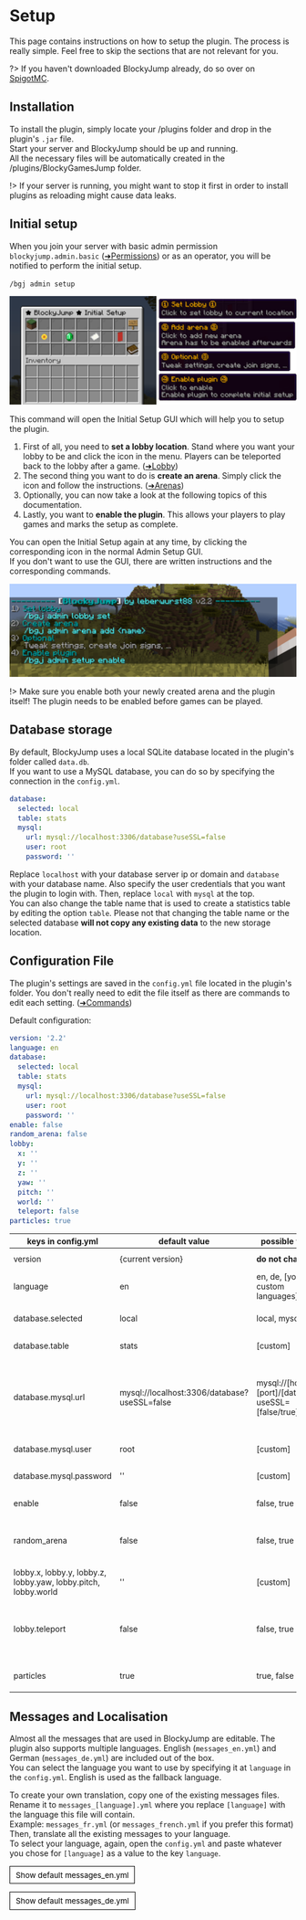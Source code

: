 # Setup
This page contains instructions on how to setup the plugin. The process is really simple. Feel free to skip the sections that are not relevant for you.

?> If you haven't downloaded BlockyJump already, do so over on [SpigotMC]().

<!-- Quick start? -->

## Installation
To install the plugin, simply locate your /plugins folder and drop in the plugin's `.jar` file.  
Start your server and BlockyJump should be up and running.  
All the necessary files will be automatically created in the /plugins/BlockyGamesJump folder.

!> If your server is running, you might want to stop it first in order to install plugins as reloading might cause data leaks.

## Initial setup
When you join your server with basic admin permission `blockyjump.admin.basic` ([➜Permissions]()) or as an operator, you will be notified to perform the initial setup.

`/bgj admin setup`

![Initial Setup GUI](_media/initial_setup_gui.png ':size=1000')

This command will open the Initial Setup GUI which will help you to setup the plugin.  
1. First of all, you need to **set a lobby location**. Stand where you want your lobby to be and click the icon in the menu. Players can be teleported back to the lobby after a game. ([➜Lobby]())  
2. The second thing you want to do is **create an arena**. Simply click the icon and follow the instructions. ([➜Arenas](arenas.md))  
3. Optionally, you can now take a look at the following topics of this documentation.  
4. Lastly, you want to **enable the plugin**. This allows your players to play games and marks the setup as complete.

You can open the Initial Setup again at any time, by clicking the corresponding icon in the normal Admin Setup GUI.  
If you don't want to use the GUI, there are written instructions and the corresponding commands.

![Initial Setup Instructions](_media/initial_setup_instructions.png)

!> Make sure you enable both your newly created arena and the plugin itself! The plugin needs to be enabled before games can be played.

## Database storage
By default, BlockyJump uses a local SQLite database located in the plugin's folder called `data.db`.  
If you want to use a MySQL database, you can do so by specifying the connection in the `config.yml`.

```yaml
database:
  selected: local
  table: stats
  mysql:
    url: mysql://localhost:3306/database?useSSL=false
    user: root
    password: ''
```

Replace `localhost` with your database server ip or domain and `database` with your database name. Also specify the user credentials that you want the plugin to login with. Then, replace `local` with `mysql` at the top.  
You can also change the table name that is used to create a statistics table by editing the option `table`. Please not that changing the table name or the selected database **will not copy any existing data** to the new storage location.

## Configuration File
The plugin's settings are saved in the `config.yml` file located in the plugin's folder. You don't really need to edit the file itself as there are commands to edit each setting. ([➜Commands]())

Default configuration:

```yaml
version: '2.2'
language: en
database:
  selected: local
  table: stats
  mysql:
    url: mysql://localhost:3306/database?useSSL=false
    user: root
    password: ''
enable: false
random_arena: false
lobby:
  x: ''
  y: ''
  z: ''
  yaw: ''
  pitch: ''
  world: ''
  teleport: false
particles: true
```

| keys in config.yml                                             | default value                                | possible values                                      | description                                                 |
|----------------------------------------------------------------|----------------------------------------------|------------------------------------------------------|-------------------------------------------------------------|
| version                                                        | {current version}                            | **do not change!**                                   | config version                                              |
| language                                                       | en                                           | en, de, [your custom languages]                      | selected language file                                      |
| database.selected                                              | local                                        | local, mysql                                         | selected database connection                                |
| database.table                                                 | stats                                        | [custom]                                             | database table name                                         |
| database.mysql.url                                             | mysql://localhost:3306/database?useSSL=false | mysql://[host]:[port]/[database]?useSSL=[false/true] | MySQL connection url including host, port and database name |
| database.mysql.user                                            | root                                         | [custom]                                             | MySQL user name                                             |
| database.mysql.password                                        | ''                                           | [custom]                                             | MySQL user password                                         |
| enable                                                         | false                                        | false, true                                          | enable plugin                                               |
| random_arena                                                   | false                                        | false, true                                          | choose random arena if none is specified                    |
| lobby.x, lobby.y, lobby.z, lobby.yaw, lobby.pitch, lobby.world | ''                                           | [custom]                                             | lobby location                                              |
| lobby.teleport                                                 | false                                        | false, true                                          | always teleport players to the lobby after every game       |
| particles                                                      | true                                         | true, false                                          | spawn arena join particles                                  |

## Messages and Localisation
Almost all the messages that are used in BlockyJump are editable. The plugin also supports multiple languages. English (`messages_en.yml`) and German (`messages_de.yml`) are included out of the box.  
You can select the language you want to use by specifying it at `language` in the `config.yml`. English is used as the fallback language.

To create your own translation, copy one of the existing messages files. Rename it to `messages_[language].yml` where you replace `[language]` with the language this file will contain.  
Example: `messages_fr.yml` (or `messages_french.yml` if you prefer this format)  
Then, translate all the existing messages to your language.  
To select your language, again, open the `config.yml` and paste whatever you chose for `[language]` as a value to the key `language`.

<button title="Click to show or hide content" type="button" style="cursor: pointer; background: white; border: 0.125em solid black; padding: 0.5em 0.75em; color: black; font-family: var(--siteFont),Helvetica Neue,Arial,sans-serif" onclick="if(document.getElementById('spoiler-messages-en') .style.display=='none') {document.getElementById('spoiler-messages-en') .style.display=''}else{document.getElementById('spoiler-messages-en') .style.display='none'}">Show default messages_en.yml</button>
<div id="spoiler-messages-en" style="display:none">

```yaml
plugin:
  prefix: §f§l[§3§lBlockyJump§f§l]§r
  header: §3--------- %p%§b by leberwurst88§7 v%v%§3 ---------
  enabled: §aPlugin enabled
  disabled: §cPlugin disabled
  no_permission: §cNo permission
  wrong: §cSomething went wrong
  error_gui_triggered: §cError GUI was triggered, something went wrong in %c%
  patcher:
    noticed_update: §eNoticed update from older version, patching changes if necessary
    patched: §aPatched changes of version %v%
  update:
    check_failed: '§cCould not check for updates: '
    check_cancelled: §cUpdate checker was cancelled
    available:
      console: '§cNew update available, please update to v%v% of this plugin on SpigotMC:'
      player: §4[⚡] §cPlease update to §7v%v%§c on SpigotMC §4[⚡]
    automatically: §cA minor update is available, updating automatically...
    download:
      create_folder: §cCouldn't find nor create /plugins/update folder
      downloading: §eDownloading updated plugin file...
      failed: '§cDownload has failed:'
      completed: §aDownload completed, restart server to update plugin
  link:
    click: Click to open
  quit_could_not_leave: §cQuitting player couldn't leave game
config:
  messages:
    ready: §aMessages ready (%l%)
    failed: §cMessages config failed (%l%)
  ready: §aConfig ready
  ready_setup: §aConfig ready, §csetup needed
  failed: §cConfig failed
  arena:
    ready: §aArena config ready
    failed: §cArena config failed
  reloaded: §aFiles reloaded
db:
  sqlite:
    ready: §aLocal database ready
  mysql:
    ready: §aMySQL database ready
placeholderapi:
  enabled: §aPlaceholderAPI enabled
  no_data: no data
player:
  already_playing:
    you: §cYou are already in a game
    player: §cPlayer is already in a game
  not_found: §cPlayer could not be found
  not_in_game:
    you: §cYou are not in a game right now
    player: §cPlayer is not in a game
console:
  cannot_join: §cConsole can't join game, try /bgj join <arena> <player>
  cannot_leave: §cConsole can't leave game
  cannot_challenge: §cConsole can't challenge a player
  cannot_edit: §cConsole can't edit arenas. §3Try creating a new one with §b/bgj admin
    arena add <name> <pos1_x> <pos1_y> <pos1_z> <pos2_x> <pos2_y> <pos2_z> <spawn_x>
    <spawn_y> <spawn_z> <world>
  cannot_set_lobby: §cCannot set lobby location from console, try §b/bgj admin lobby
    set <x> <y> <z> <world>
  cannot_teleport:
    checkpoint: §cConsole can't teleport to checkpoint
console_cannot_teleport:
  lobby: §cCannot teleport console to lobby, try /bgj admin lobby get
arena:
  none:
    general: §cThere are no arenas yet
    admin: §cThere are no arenas yet, use /bgj admin arena add to create one
  specify: '§cSpecify arena: /bgj join <arena>'
  list:
    header: '§6BlockyJump arenas:'
    entry:
      general: §7- §3%n%
      enabled: §7- §a%n%
      disabled: §7- §e%n%
  already_enabled: §cThis arena is already enabled
  enabled: §aArena %n% is now enabled
  already_disabled: §cThis arena is already disabled
  disabled: §aArena %n% is now disabled
  exists: §cThis arena name already exists
  added: §aBlockyJump arena §e%n%§a added
  enable: §3Enable arena in the GUI or by typing §b/bgj admin arena enable %n%
  removed: §aArena removed
  reward:
    cmd:
      set: §aReward command set
      removed: §aReward command removed
  maximum:
    fails:
      set: §aMaximum amount of fails set
      removed: §aMaximum amount of fails removed
    time:
      set: §aMaximum time set
      removed: §aMaximum time removed
  cooldown:
    set: §aCooldown timer set
    removed: §aCooldown timer removed
game:
  joined: §aJoined game
  checkpoint:
    set: §6Checkpoint set
    teleported: §aTeleported to checkpoint
  hider:
    hidden: §aPlayers hidden
    shown: §aPlayers shown
    nothing: §eNothing happened
  arena:
    not_found: §cThis arena doesn't exist
    disabled: §cThis arena is disabled
  won:
    congratulations: §6Congratulations, you won the game!
  lost:
    player: §cYou lost the game!
    over: §6The game is over!
    winner: §aThe winner is §6%w%
  end:
    stats: '§3Time: §b%t%§3 Fails: §b%f%'
  left: §aLeft game
  not_ready: §cPlugin not ready
  wait: §cWait %t% before playing again
  command_not_allowed: §cThis command is not allowed in the arena. To leave, type
    /bgj leave
challenge:
  already_challenged: §cYou already challenged this player
  challenged: §3%p% §6challenged you in Arena §b%a%
  options: '§7Your options: §b/bgj challenge accept§7 or §b/bgj challenge decline'
  sent: §aChallenge sent, waiting for answer
  player:
    accepted: §a%p% accepted your challenge
    declined: §c%p% declined your challenge
  accepted: §aChallenge accepted
  declined: §aChallenge declined
  no_challenges: §cYou don't have any pending challenges
  cannot_challenge_yourself: §cYou can't challenge yourself
time:
  stopwatch:
    hours: '%h% h, '
    minutes: '%m% min, '
    seconds: '%s% sec'
hologram:
  portal:
    arena: §l§6✦ %a% ✦
    type: §a▼ Classic Parkour§7 - §aJoin here ▼
    leaderboard:
      head: §7+----- §bLeaderboard§7 -----+
      line: §e#%n% §6%p%§7 in §a%t%§7 with §c%f% fails
scoreboard:
  arena:
    head: '§7» Arena:'
    line: §b%n%
  timer:
    head: '§7» Timer:'
    line: §b%t%
  timer_max:
    line: §b%t%
  fails:
    head: '§7» Fails:'
    line: §b%f%
    timeout: §cTime out
  fails_max:
    line: §b%f% / %m%
item:
  game:
    checkpoint: §2Checkpoint
    hide: §2Hide Players
    leave: §cLeave
  edit:
    bounds: §2Arena Bounds
    spawn: §2Set Spawn
    portal: §2Set Portal
    finish: §2Finish
stats:
  personal:
    header: §7------ §f§l[§3§lStats§f§l] §b%p%§7 ------
    amounts: '§3Games played: §b%p%§7 - §3Won: §b%w%'
    list: §7- §3%n%§7 in §b%t%§7 with §b%f%§7 fail(s)
    console_does_not_have: §cConsole doesn't have personal stats, try §b/bgj help
      stats
  server:
    no_data: §cNot enough data, try again later
    header: §7--------------- §f§l[§3§lStats§f§l] §bServer§7 ---------------
    most:
      played: '§3Most games played: §b%p% (%a%)'
      won: '§3Most games won: §b%p% (%a%)'
    list: '§7- §3%a%: §b%p%§7 in §b%t%§7 with §b%f%§7 fail(s)'
  arena:
    header: §7---------- §f§l[§3§lStats§f§l] §b%a%§7 ----------
    list: §7%i%) §3%p%§7 in §b%t%§7 with §b%f%§7 fail(s)
help:
  list:
    header: §3---§7[%i%]§3--- %p%§b by leberwurst88§7 v%v% §3---§7[%i%]§3---
    entry: §3%c% §7%d%
    footer:
      cmd: §3------------------- §b/bgj help %p%§3 -------------------
      end: §3--------------------------------------------------
  single:
    cmd: §3§l%c%
    description: §7%d%
    footer: §3-------------------- §7/bgj help§3 --------------------
  options: §3%c%§b%o%
  no_content: §cNo content
  for_help: §7For help, type §b/bgj help
  not_found: §cCommand not found, try §b/bgj help
  displaying: 'Displaying help:'
edit_mode:
  instructions:
    line:
      '1': '§3Instructions:'
      '2': §7- Left click with §bgolden axe§7 on two boundary blocks to §bselect arena
      '3': §7- Stand where you want the §barena spawn§7 to be and left click with
        §bstick
      '4': §7- If you want to set a §bportal§7, stand where you want it to be and
        left click with §brod
      '5': §7- Click the §bemerald§7 once you're §adone
  bounds:
    set: §aArena boundaries set
    first: §aFirst position set, select second position
  spawn:
    set: §aSpawn set
  portal:
    disabled: §aArena portal disabled
    set: §aJoin portal set
  finished: §aArena setup finished
  cancelled: §cArena setup cancelled
setup:
  finish_setup: §cFinish setup before using this command
  required: §eSetup BlockyJump §b/bgj admin setup
  line:
    '1': §71) §3Set lobby
    '2': §b    /bgj admin lobby set
    '3': §72) §3Create arena
    '4': §b    /bgj admin arena add <name>
    '5': §73) §3Optional
    '6': §7    Tweak settings, create join signs, ...
    '7': §74) §3Enable plugin
    '8': §b    /bgj admin setup enable
  enable:
    'false': §aPlugin disabled
    'true': §aPlugin enabled
  random:
    'false': §aA list of arenas will be shown when none is specified
    'true': §aA random arena will be selected when none is specified
  teleport:
    'false': §aPlayers will be teleported back to their previous location
    'true': §aPlayers will be teleported to the lobby
  particles:
    'false': §aPortals won't spawn particles
    'true': §aPortals will spawn particles
  liquids:
    'false': §aPlayers won't be teleported back to their last checkpoint on contact
      with liquids
    'true': §aPlayers will be teleported back to their last checkpoint on contact
      with liquids
lobby:
  set: §aLobby set
  location:
    header: '§6Lobby location:'
    entry: §3X:§b%x%§3 Y:§b%y%§3 Z:§b%z%§3 in §b%w%
  teleported: §aTeleported to lobby
input:
  arena:
    name: '§3Enter arena name in chat:'
    cooldown: '§3Enter the cooldown length in minutes in the chat:'
    maximum:
      time: '§3Enter the maximum time in seconds in the chat:'
      fails: '§3Enter the maximum amount of fails in the chat:'
    reward:
      command:
        '1': '§3Enter the reward command in the chat:'
        '2': §7Be sure to leave out the beginning slash! §c(§m/§r§c)
        '3': §7You may use §b%p%§7 as a placeholder for the player name
validation:
  enter_valid_number: §cPlease enter a valid number
gui:
  header: §0★ BlockyJump ★
  navigation:
    previous: §3⏴ Previous ⏴
    next: §3⏵ Next ⏵
    back_main_menu: §3⏴ Back to main menu ⏴
    back_statistics_menu: §3⏴ Back to statistics menu ⏴
    back_administration_menu: §3⏴ Back to administration menu ⏴
    back_arena_selector: §3⏴ Back to arena selector ⏴
    back_arena: §3⏴ Back to arena ⏴
  actions:
    click_enable: §7Click to enable
    click_disable: §7Click to disable
    left_click_change_right_click_disable: §7Left click to change, right click to
      disable
    left_click_change_right_click_remove: §7Left click to change, right click to remove
    click_remove: §7Click to remove
    click_set_lobby: §7Click to set lobby to current location
    click_add_arena: §7Click to add new arena
  help:
    title: §3☄ Help ☄
    select_arena: §bSelect an arena
    select_opponent: §bSelect an opponent
    select_category: §bSelect a category
    personal_best: §bPersonal best games for each arena
    best_one_arena: §bBest games in one arena
    best_each_arena: §bBest games for each arena
    configure_arena: §bConfigure arena
    confirm_removal: §bConfirm removal
    lobby_location: §bLobby location
    configure_config: §bClick banners to configure config values
    follow_steps: §bFollow the steps
    not_supposed_to_happen: §bThis was not supposed to happen
  selector:
    arena: §6✦ %a% ✦
    player: §6✦ %p% ✦
  home:
    main_menu: §6⬧ Main menu ⬧
    join: §a⚑ Join a game ⚑
    challenge: §6⚡ Challenge a player ⚡
    statistics: §b⌚ Statistics ⌚
    administration: §c⚙ Administration ⚙
  join:
    title: Join
  challenge:
    title: Challenge
  statistics:
    title: Statistics
    category:
      personal: §a⬧ Personal ⬧
      arena: §6⬧ Arena ⬧
      server: §b⬧ Server ⬧
    personal:
      player: §7%p%
      played:
        top: §a⏹ Games played ⏹
        bottom: §7%a%
      won:
        top: §6⏹ Games won ⏹
        bottom: §7%a%
      entry: '§7Best: §a%t%§7 with §c%f% fails'
    arena:
      name: §7%a%
      pillar:
        top: §6⬧ Leaderboard ⬧
        bottom: §7%a%
      entry: §7In §a%t%§7 with §c%f% fails
      leaderboard:
        '1': §61. %p%
        '2': §62. %p%
        '3': §63. %p%
        '4': §64. %p%
        '5': §65. %p%
        '6': §66. %p%
        '7': §67. %p%
        '8': §68. %p%
        '9': §69. %p%
        '10': §610. %p%
    server:
      played:
        top: §a⏹ Most games played ⏹
        bottom: '§7%p%: §6%a% games'
      won:
        top: §6⏹ Most games won ⏹
        bottom: '§7%p%: §6%a% games'
      entry: '§7%p%: §a%t%§7 with §c%f% fails'
  administration:
    title: Administration
    category:
      arena: §6✦ Arena ✦
      lobby: §a⌂ Lobby ⌂
      setup: §b⚙ Settings ⚙
    reload:
      top: §c⟳ Reload ⟳
      bottom: §7Arenas, config & messages
    arena:
      add_arena: §a⨁ Add arena ⨁
      list:
        enabled: §aEnabled
        disabled: §cDisabled
      edit_arena:
        top: §6✎ Edit arena ✎
        bottom: §7Enter edit mode
      arena_name: §7%a%
      enabled: §a☑ Enabled ☑
      disabled: §c☒ Disabled ☒
      cooldown:
        enabled:
          top: §a☑ Cooldown ☑
          bottom: '§6Set: %t%'
        disabled: §c☒ Cooldown ☒
      maximum:
        info:
          top: §c☠ Maximum ☠
          bottom: §7Set a maximum time and amount of fails
        time:
          enabled:
            top: §c☑ Maximum Time ☑
            bottom: '§6Set: %t%'
          disabled: §7☒ Maximum Time ☒
        fails:
          enabled:
            top: §c☑ Maximum Fails ☑
            bottom: '§6Set: %f% fails'
          disabled: §7☒ Maximum Fails ☒
      remove:
        bucket:
          top: §c❌ Remove arena ❌
          bottom: §4⚠ This cannot be undone! ⚠
        banner:
          sure:
            top: §c⚠ Are you sure? ⚠
            bottom: §4This cannot be undone!
      reward:
        info:
          top: §b⁂ Rewards ⁂
          bottom: §7Set rewards for players
        command:
          top: §6❢ Command ❢
          bottom: §a/%c%
        add: §a⨁ Add reward ⨁
    lobby:
      set: §6↓ Set Lobby ↓
      teleport:
        top: §b↑ Teleport to lobby ↑
        bottom: §7X:%x% Y:%y% Z:%z% in %w%
    setup:
      plugin:
        enabled: §a☑ Plugin enabled ☑
        disabled: §c☒ Plugin disabled ☒
        bottom: §7Enable plugin for games to be played
      random:
        enabled: §a☑ Random arena ☑
        disabled: §c☒ Random arena ☒
        bottom: §7Join random arena if none was selected
      particles:
        enabled: §a☑ Particles ☑
        disabled: §c☒ Particles ☒
        bottom: §7Enable particle effects
      lobby_teleport:
        enabled: §a☑ Lobby teleport ☑
        disabled: §c☒ Lobby teleport ☒
        bottom: §7Always teleport to lobby when a game is finished
      liquids:
        enabled: §a☑ Liquids ☑
        disabled: §c☒ Liquids ☒
        bottom: §7Touching liquids during a game counts as fail
      initial:
        top: §8☉ Initial setup ☉
        bottom: §7Reopen initial setup
    initial_setup:
      title: Initial Setup
      block: §6⬧ Initial Setup ⬧
      lobby: §6① Set Lobby ①
      arena:
        top: §6② Add arena ②
        bottom: §7Arena has to be enabled afterwards
      optional:
        top: §6③ Optional ③
        bottom: §7Tweak settings, create join signs, ...
      enable:
        top: §6④ Enable plugin ④
        bottom: §7Enable plugin to complete initial setup
      done: §a☑ Done ☑
      print_instructions:
        top: §3⎙ Print setup instructions ⎙
        bottom:
          '1': §bDisplay instructions in chat
          '2': §7For the use of commands
      access_denied:
        top: §c❌ Access denied ❌
        bottom:
          '1': §7Make sure you have all required
          '2': §7administration permissions
  error:
    title: Error
    barrier: §c❌ Something went wrong ❌
```

</div>

<button title="Click to show or hide content" type="button" style="cursor: pointer; background: white; border: 0.125em solid black; padding: 0.5em 0.75em; color: black; font-family: var(--siteFont),Helvetica Neue,Arial,sans-serif" onclick="if(document.getElementById('spoiler-messages-de') .style.display=='none') {document.getElementById('spoiler-messages-de') .style.display=''}else{document.getElementById('spoiler-messages-de') .style.display='none'}">Show default messages_de.yml</button>
<div id="spoiler-messages-de" style="display:none">

```yaml
plugin:
  prefix: §f§l[§3§lBlockyJump§f§l]§r
  header: §3--------- %p%§b von leberwurst88§7 v%v%§3 ---------
  enabled: §aPlugin aktiviert
  disabled: §cPlugin deaktiviert
  no_permission: §cKeine Berechtigung
  wrong: §cEtwas ist schiefgelaufen
  error_gui_triggered: §cDie Error GUI wurde ausgelöst, etwas ist schiefgelaufen in
    %c%
  patcher:
    noticed_update: §eAktualisierung einer älteren Version erkannt, verarbeite Änderungen
      falls notwendig
    patched: §aÄnderungen der Version %v% verarbeitet
  update:
    check_failed: '§cKonnte nicht nach Updates prüfen:'
    check_cancelled: §cUpdate-Überprüfung abgebrochen
    available:
      console: '§cNeues Update verfügbar, bitte update auf die Version v%v% dieses
        Plugins auf SpigotMC:'
      player: §4[⚡] §cBitte update auf §7v%v%§c auf SpigotMC §4[⚡]
    automatically: §cEin automatisches Update wird gestartet...
    download:
      create_folder: §cKonnte /plugins/update Ordner weder finden noch erstellen
      downloading: §eHerunterladen der Update-Datei...
      failed: '§cDer Download ist fehlgeschlagen:'
      completed: §aStarte Herunterladen der aktuellsten Plugin-Datei...
  link:
    click: Zum Öffnen klicken
  quit_could_not_leave: §cAbgemeldeter Spieler konnte das Spiel nicht verlassen
config:
  messages:
    ready: §aSprachdatei bereit (%l%)
    failed: §cSprachdatei fehlerhaft (%l%)
  ready: §aEinstellungen bereit
  ready_setup: §aEinstellungen ready, §cEinrichtung benötigt
  failed: §cEinstellungen fehlerhaft
  arena:
    ready: §aArenen-Konfiguration bereit
    failed: §cArenen-Konfiguration fehlerhaft
  reloaded: §aDateien neu geladen
db:
  sqlite:
    ready: §aLokale Datenbank bereit
  mysql:
    ready: §aMySQL-Datenbank bereit
placeholderapi:
  enabled: §aPlaceholderAPI aktiviert
  no_data: keine Daten
player:
  already_playing:
    you: §cDu bist bereits in einem Spiel
    player: §cSpieler ist bereits in einem Spiel
  not_found: §cSpieler konnte nicht gefunden werden
  not_in_game:
    you: §cDu bist gerade nicht in einem Spiel
    player: §cSpieler ist nicht in einem Spiel
console:
  cannot_join: §cKonsole kann keine Spiele betreten, versuche /bgj join <arena> <player>
  cannot_leave: §cKonsole kann keine Spiele verlassen
  cannot_challenge: §cKonsole kann keine Spieler herausfordern
  cannot_edit: §cKonsole kann keine Arenen bearbeiten. §3Erstelle eine neue mit §b/bgj
    admin arena add <name> <pos1_x> <pos1_y> <pos1_z> <pos2_x> <pos2_y> <pos2_z> <spawn_x>
    <spawn_y> <spawn_z> <world>
  cannot_set_lobby: §cLobby kann nicht auf den Standort gesetzt werden, versuche §b/bgj
    admin lobby set <x> <y> <z> <world>
  cannot_teleport:
    checkpoint: §cKonsole kann nicht zum Kontrollpunkt teleportiert werden
console_cannot_teleport:
  lobby: §cKonsole kann nicht in die Lobby teleportiert werden, versuche /bgj admin
    lobby get
arena:
  none:
    general: §cEs gibt noch keine Arenen
    admin: §cEs gibt noch keine Arenen, benutze /bgj admin arena add um eine neue
      zu erstellen
  specify: '§cArena angeben: /bgj join <arena>'
  list:
    header: '§6BlockyJump Arenen:'
    entry:
      general: §7- §3%n%
      enabled: §7- §a%n%
      disabled: §7- §e%n%
  already_enabled: §cDiese Arena ist bereits aktiviert
  enabled: §aArena %n% ist nun aktiviert
  already_disabled: §cDiese Arena ist bereits deaktiviert
  disabled: §aArena %n% ist nun deaktiviert
  exists: §cDieser Arenen-Name existiert bereits
  added: §aBlockyJump Arena §e%n%§a erstellt
  enable: §3Aktiviere die Arena in der GUI oder mit §b/bgj admin arena enable %n%
  removed: §aArena gelöscht
  reward:
    cmd:
      set: §aBelohnungs-Befehl festgelegt
      removed: §aBelohnungs-Befehl gelöscht
  maximum:
    fails:
      set: §aMaximale Anzahl von Fehlern festgelegt
      removed: §aMaximale Anzahl von Fehlern gelöscht
    time:
      set: §aMaximale Zeit festgelegt
      removed: §aMaximale Zeit gelöscht
  cooldown:
    set: §aZeitsperre festgelegt
    removed: §aZeitsperre gelöscht
game:
  joined: §aSpiel betreten
  checkpoint:
    set: §6Kontrollpunkt erreicht
    teleported: §aZum Kontrollpunkt teleportiert
  hider:
    hidden: §aSpieler versteckt
    shown: §aSpieler sichtbar
    nothing: §eEs ist nichts passiert
  arena:
    not_found: §cDiese Arena existiert nicht
    disabled: §cDiese Arena ist deaktiviert
  won:
    congratulations: §6Herzlichen Glückwunsch, du hast das Spiel gewonnen!
  lost:
    player: §cDu hast das Spiel verloren!
    over: §6Das Spiel ist vorbei!
    winner: §aDer Gewinner ist §6%w%
  end:
    stats: '§3Zeit: §b%t%§3 Fehler: §b%f%'
  left: §aSpiel verlassen
  not_ready: §cPlugin nicht bereit
  wait: §cWarte %t% bevor du wieder spielen kannst
  command_not_allowed: §cDieser Befehl ist in der Arena nicht erlaubt. Um sie zu verlassen,
    benutze /bgj leave
challenge:
  already_challenged: §cDu hast diesen Spieler bereits herausgefordert
  challenged: §3%p% §6hat dich herausgefordert in der Arena §b%a%
  options: '§7Deine Möglichkeiten: §b/bgj challenge accept§7 oder §b/bgj challenge
    decline'
  sent: §aHerausforderung abgeschickt, warte auf Antwort
  player:
    accepted: §a%p% hat deine Herausforderung angenommen
    declined: §c%p% hat deine Herausforderung abgelehnt
  accepted: §aHerausforderung angenommen
  declined: §aHerausforderung abgelehnt
  no_challenges: §cDu hast keine ausstehenden Herausforderungen
  cannot_challenge_yourself: §cDu kannst dich nicht selbst herausfordern
time:
  stopwatch:
    hours: '%h% h, '
    minutes: '%m% min, '
    seconds: '%s% s'
hologram:
  portal:
    arena: §l§6✦ %a% ✦
    type: §a▼ Klassischer Parkour§7 - §aHier beitreten ▼
    leaderboard:
      head: §7+----- §bBestenliste§7 -----+
      line: §e#%n% §6%p%§7 in §a%t%§7 mit §c%f% Fehlern
scoreboard:
  arena:
    head: '§7» Arena:'
    line: §b%n%
  timer:
    head: '§7» Zeit:'
    line: §b%t%
  timer_max:
    line: §b%t%
  fails:
    head: '§7» Fehler:'
    line: §b%f%
    timeout: §cZeit abgelaufen
  fails_max:
    line: §b%f% / %m%
item:
  game:
    checkpoint: §2Kontrollpunkt
    hide: §2Spieler verstecken
    leave: §cVerlassen
  edit:
    bounds: §2Arena-Grenzen
    spawn: §2Startpunkt festlegen
    portal: §2Portal-Standort festlegen
    finish: §2Fertigstellen
stats:
  personal:
    header: §7---- §f§l[§3§lStatistiken§f§l] §b%p%§7 ----
    amounts: '§3Spiele gespielt: §b%p%§7 - §3Gewonnen: §b%w%'
    list: §7- §3%n%§7 in §b%t%§7 mit §b%f%§7 Fehler(n)
    console_does_not_have: §cKonsole hat keine persönlichen Statistiken, versuche
      §b/bgj help stats
  server:
    no_data: §cNicht genug Daten, versuche es später nochmal
    header: §7------------- §f§l[§3§lStatistiken§f§l] §bServer§7 -------------
    most:
      played: '§3Meiste Spiele gespielt: §b%p% (%a%)'
      won: '§3Meiste Spiele gewonnen: §b%p% (%a%)'
    list: '§7- §3%a%: §b%p%§7 in §b%t%§7 mit §b%f%§7 Fehler(n)'
  arena:
    header: §7-------- §f§l[§3§lStatistiken§f§l] §b%a%§7 --------
    list: §7%i%) §3%p%§7 in §b%t%§7 mit §b%f%§7 Fehler(n)
help:
  list:
    header: §3---§7[%i%]§3--- %p%§b von leberwurst88§7 v%v% §3---§7[%i%]§3---
    entry: §3%c% §7%d%
    footer:
      cmd: §3------------------- §b/bgj help %p%§3 -------------------
      end: §3--------------------------------------------------
  single:
    cmd: §3§l%c%
    description: §7%d%
    footer: §3-------------------- §7/bgj help§3 --------------------
  options: §3%c%§b%o%
  no_content: §cKein Inhalt
  for_help: §7Für Hilfe, benutze §b/bgj help
  not_found: §cBefehl nicht gefunden, versuche §b/bgj help
  displaying: 'Zeige Hilfe:'
edit_mode:
  instructions:
    line:
      '1': '§3Anleitung:'
      '2': §7- Linksklick mit §bgoldener Axt§7 auf zwei Eckblöcke, um die §bArena
        festzulegen
      '3': §7- Stelle dich auf den §bStartpunkt§7 und mache einen Linksklick mit dem
        §bStock
      '4': §7- Wenn du ein §bPortal§7 erzeugen möchtest, stelle dich auf die Position
        und klicke mit der §bRute
      '5': §7- Klicke auf den §bSmaragden§7 wenn du §afertig§7 bist
  bounds:
    set: §aArena-Grenzen festgelegt
    first: §aErste Ecke festgelegt, wähle zweite Ecke
  spawn:
    set: §aStartpunkt festgelegt
  portal:
    disabled: §aArena-Portal deaktiviert
    set: §aArena-Portal festgelegt
  finished: §aArena-Einrichtung fertiggestellt
  cancelled: §cArena-Einrichtung abgebrochen
setup:
  finish_setup: §cBeende die Einrichtung bevor du diesen Befehl benutzt
  required: §eRichte BlockyJump ein §b/bgj admin setup
  line:
    '1': §71) §3Lobby festlegen
    '2': §b    /bgj admin lobby set
    '3': §72) §3Arena erstellen
    '4': §b    /bgj admin arena add <name>
    '5': §73) §3Optional
    '6': §7    Einstellungen anpassen, Schilder erstellen, ...
    '7': §74) §3Plugin aktivieren
    '8': §b    /bgj admin setup enable
  enable:
    'false': §aPlugin deaktiviert
    'true': §aPlugin aktiviert
  random:
    'false': §aEine Liste der Arenen wird angezeigt, wenn keine angegeben ist
    'true': §aEine zufällige Arena wird ausgewählt, wenn keine angegeben ist
  teleport:
    'false': §aSpieler werden nach dem Spiel zu ihrer letzten Position teleportiert
    'true': §aSpieler werden nach dem Spiel in die Lobby teleportiert
  particles:
    'false': §aPortale erzeugen keine Partikel
    'true': §aPortale erzeugen Partikel
  liquids:
    'false': §aSpieler werden beim Kontakt mit Flüssigkeiten nicht zum letzten Kontrollpunkt
      teleportiert
    'true': §aSpieler werden beim Kontakt mit Flüssigkeiten zum letzten Kontrollpunkt
      teleportiert
lobby:
  set: §aLobby festgelegt
  location:
    header: '§6Lobby-Position:'
    entry: §3X:§b%x%§3 Y:§b%y%§3 Z:§b%z%§3 in §b%w%
  teleported: §aIn die Lobby teleportiert
input:
  arena:
    name: '§3Gebe den Arena-Namen in den Chat ein:'
    cooldown: '§3Gebe die Dauer der Zeitsperre in Minuten in den Chat ein:'
    maximum:
      time: '§3Gebe die maximale Zeit in Sekunden in den Chat ein:'
      fails: '§3Gebe die maximale Anzahl von Fehlern in den Chat ein:'
    reward:
      command:
        '1': '§3Gebe den Belohnungs-Befehl in den Chat ein:'
        '2': §7Lasse den Schrägstrich am Anfang weg! §c(§m/§r§c)
        '3': §7Du kannst §b%p%§7 als Platzhalter für den Spielernamen benutzen
validation:
  enter_valid_number: §cBitte gebe eine gültige Nummer ein
gui:
  header: §0★ BlockyJump ★
  navigation:
    previous: §3⏴ Vorherige ⏴
    next: §3⏵ Nächste ⏵
    back_main_menu: §3⏴ Zurück zum Hauptmenü ⏴
    back_statistics_menu: §3⏴ Zurück zum Statistik-Menü ⏴
    back_administration_menu: §3⏴ Zurück zum Administrations-Menü ⏴
    back_arena_selector: §3⏴ Zurück zur Arena-Auswahl ⏴
    back_arena: §3⏴ Zurück zur Arena ⏴
  actions:
    click_enable: §7Zum Aktivieren klicken
    click_disable: §7Zum Deaktivieren klicken
    left_click_change_right_click_disable: §7Linksklick zum Ändern, Rechtsklick zum
      Deaktivieren
    left_click_change_right_click_remove: §7Linksklick zum Ändern, Rechtsklick zum
      Löschen
    click_remove: §7Zum Löschen klicken
    click_set_lobby: §7Klicke, um die Lobby auf die jetzige Position zu setzen
    click_add_arena: §7Klicke, um eine neue Arena hinzuzufügen
  help:
    title: §3☄ Hilfe ☄
    select_arena: §bWähle eine Arena
    select_opponent: §bWähle einen Gegner
    select_category: §bWähle eine Kategorie
    personal_best: §bPersönliche beste Spiele jeder Arena
    best_one_arena: §bBeste Spiele einer Arena
    best_each_arena: §bBeste Spiele jeder Arena
    configure_arena: §bPasse die Arena an
    confirm_removal: §bLöschen bestätigen
    lobby_location: §bLobby-Position
    configure_config: §bKlicke die Banner, um Einstellungen vorzunehmen
    follow_steps: §bBefolge die Schritte
    not_supposed_to_happen: §bDas hätte nicht passieren dürfen
  selector:
    arena: §6✦ %a% ✦
    player: §6✦ %p% ✦
  home:
    main_menu: §6⬧ Hauptmenü ⬧
    join: §a⚑ Spiel betreten ⚑
    challenge: §6⚡ Spieler herausfordern ⚡
    statistics: §b⌚ Statistiken ⌚
    administration: §c⚙ Administration ⚙
  join:
    title: Betreten
  challenge:
    title: Herausforderung
  statistics:
    title: Statistiken
    category:
      personal: §a⬧ Persönlich ⬧
      arena: §6⬧ Arena ⬧
      server: §b⬧ Server ⬧
    personal:
      player: §7%p%
      played:
        top: §a⏹ Spiele gespielt ⏹
        bottom: §7%a%
      won:
        top: §6⏹ Spiele gewonnen ⏹
        bottom: §7%a%
      entry: '§7Rekord: §a%t%§7 mit §c%f% Fehlern'
    arena:
      name: §7%a%
      pillar:
        top: §6⬧ Bestenliste ⬧
        bottom: §7%a%
      entry: §7In §a%t%§7 mit §c%f% Fehlern
      leaderboard:
        '1': §61. %p%
        '2': §62. %p%
        '3': §63. %p%
        '4': §64. %p%
        '5': §65. %p%
        '6': §66. %p%
        '7': §67. %p%
        '8': §68. %p%
        '9': §69. %p%
        '10': §610. %p%
    server:
      played:
        top: §a⏹ Meiste Spiele gespielt ⏹
        bottom: '§7%p%: §6%a% Spiele'
      won:
        top: §6⏹ Meiste Spiele gewonnen ⏹
        bottom: '§7%p%: §6%a% Spiele'
      entry: '§7%p%: §a%t%§7 mit §c%f% Fehlern'
  administration:
    title: Administration
    category:
      arena: §6✦ Arena ✦
      lobby: §a⌂ Lobby ⌂
      setup: §b⚙ Einstellungen ⚙
    reload:
      top: §c⟳ Neu laden ⟳
      bottom: §7Arenas, Einstellungen & Nachrichten
    arena:
      add_arena: §a⨁ Arena hinzufügen ⨁
      list:
        enabled: §aAktiviert
        disabled: §cDeaktiviert
      edit_arena:
        top: §6✎ Arena bearbeiten ✎
        bottom: §7Bearbeitungsmodus betreten
      arena_name: §7%a%
      enabled: §a☑ Aktiviert ☑
      disabled: §c☒ Deaktiviert ☒
      cooldown:
        enabled:
          top: §a☑ Zeitsperre ☑
          bottom: '§6Festgelegt: %t%'
        disabled: §c☒ Zeitsperre ☒
      maximum:
        info:
          top: §c☠ Einschränkungen ☠
          bottom: §7Maximale Zeit und Anzahl von Fehlern festlegen
        time:
          enabled:
            top: §c☑ Maximale Zeit ☑
            bottom: '§6Festgelegt: %t%'
          disabled: §7☒ Maximale Zeit ☒
        fails:
          enabled:
            top: §c☑ Maximale Fehler ☑
            bottom: '§6Festgelegt: %f% Fehler'
          disabled: §7☒ Maximale Fehler ☒
      remove:
        bucket:
          top: §c❌ Arena löschen ❌
          bottom: §4⚠ Dies kann nicht rückgängig gemacht werden! ⚠
        banner:
          sure:
            top: §c⚠ Bist du sicher? ⚠
            bottom: §4Dies kann nicht rückgängig gemacht werden!
      reward:
        info:
          top: §b⁂ Belohnungen ⁂
          bottom: §7Belohnungen für Spieler festlegen
        command:
          top: §6❢ Befehl ❢
          bottom: §a/%c%
        add: §a⨁ Belohnung hinzufügen ⨁
    lobby:
      set: §6↓ Lobby festlegen ↓
      teleport:
        top: §b↑ In die Lobby teleportieren ↑
        bottom: §7X:%x% Y:%y% Z:%z% in %w%
    setup:
      plugin:
        enabled: §a☑ Plugin aktiviert ☑
        disabled: §c☒ Plugin deaktiviert ☒
        bottom: §7Plugin aktivieren, um Spiele freizuschalten
      random:
        enabled: §a☑ Zufällige Arena ☑
        disabled: §c☒ Zufällige Arena ☒
        bottom: §7Ohne Auswahl zufälliger Arena beitreten
      particles:
        enabled: §a☑ Partikel ☑
        disabled: §c☒ Partikel ☒
        bottom: §7Partikeleffekte aktivieren
      lobby_teleport:
        enabled: §a☑ Lobby-Teleportation ☑
        disabled: §c☒ Lobby-Teleportation ☒
        bottom: §7Immer nach dem Spiel in die Lobby teleportieren
      liquids:
        enabled: §a☑ Flüssigkeiten ☑
        disabled: §c☒ Flüssigkeiten ☒
        bottom: §7Kontakt mit Flüssigkeiten zählt als Fehler
      initial:
        top: §8☉ Ersteinrichtung ☉
        bottom: §7Ersteinrichtung erneut öffnen
    initial_setup:
      title: Ersteinrichtung
      block: §6⬧ Ersteinrichtung ⬧
      lobby: §6① Lobby festlegen ①
      arena:
        top: §6② Arena hinzufügen ②
        bottom: §7Arena muss danach aktiviert werden
      optional:
        top: §6③ Optional ③
        bottom: §7Einstellungen anpassen, Schilder erstellen, ...
      enable:
        top: §6④ Plugin aktivieren ④
        bottom: §7Plugin aktivieren, um Ersteinrichtung abzuschließen
      done: §a☑ Fertig ☑
      print_instructions:
        top: §3⎙ Anleitung senden ⎙
        bottom:
          '1': §bEinrichtungsanleitung im Chat zeigen
          '2': §7Für die Benutzung von Befehlen
      access_denied:
        top: §c❌ Zugriff verweigert ❌
        bottom:
          '1': §7Stelle sicher, dass du alle benötigten
          '2': §7Administrator-Rechte besitzt
  error:
    title: Fehler
    barrier: §c❌ Etwas ist schiefgelaufen ❌
```

</div>
